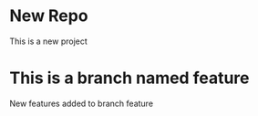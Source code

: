  # New Repo
 This is a new project

 # This is a branch named feature
 New features added to branch feature